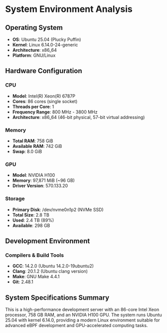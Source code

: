 # System Environment Analysis

## Operating System

- **OS**: Ubuntu 25.04 (Plucky Puffin)
- **Kernel**: Linux 6.14.0-24-generic
- **Architecture**: x86_64
- **Platform**: GNU/Linux

## Hardware Configuration

### CPU
  - **Model**: Intel(R) Xeon(R) 6787P
  - **Cores**: 86 cores (single socket)
  - **Threads per Core**: 1
  - **Frequency Range**: 800 MHz - 3800 MHz
  - **Architecture**: x86_64 (46-bit physical, 57-bit virtual addressing)

### Memory
  - **Total RAM**: 758 GiB
  - **Available RAM**: 742 GiB
  - **Swap**: 8.0 GiB

### GPU
  - **Model**: NVIDIA H100
  - **Memory**: 97,871 MiB (~96 GB)
  - **Driver Version**: 570.133.20

### Storage
  - **Primary Disk**: /dev/nvme0n1p2 (NVMe SSD)
  - **Total Size**: 2.8 TB
  - **Used**: 2.4 TB (89%)
  - **Available**: 298 GB

## Development Environment

### Compilers & Build Tools
  - **GCC**: 14.2.0 (Ubuntu 14.2.0-19ubuntu2)
  - **Clang**: 20.1.2 (Ubuntu clang version)
  - **Make**: GNU Make 4.4.1
  - **Git**: 2.48.1

## System Specifications Summary

This is a high-performance development server with an 86-core Intel Xeon
processor, 758 GB RAM, and an NVIDIA H100 GPU. The system runs Ubuntu 25.04
with kernel 6.14.0, providing a modern Linux environment suitable for
advanced eBPF development and GPU-accelerated computing tasks.